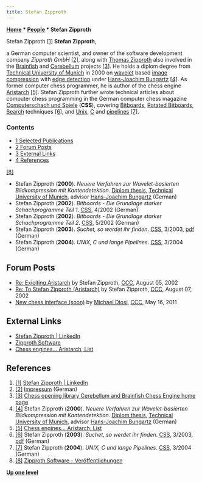 ```yaml
---
title: Stefan Zipproth
---
```

**[Home](Home "Home") \* [People](People "People") \* Stefan Zipproth**



 [](https://www.linkedin.com/in/stefan-zipproth-38b922138/) Stefan Zipproth <a id="cite-note-1" href="#cite-ref-1">[1]</a> 
**Stefan Zipproth**,  

a German computer scientist, and owner of the software development company *Zipproth GmbH* <a id="cite-note-2" href="#cite-ref-2">[2]</a>, along with [Thomas Zipproth](index.php?title=Thomas_Zipproth&action=edit&redlink=1 "Thomas Zipproth (page does not exist)") also involved in the [Brainfish](Brainfish "Brainfish") and [Cerebellum](index.php?title=Cerebellum&action=edit&redlink=1 "Cerebellum (page does not exist)") projects <a id="cite-note-3" href="#cite-ref-3">[3]</a>.
 He holds a diplom degree from [Technical University of Munich](Technical_University_of_Munich "Technical University of Munich") in 2000 on [wavelet](https://en.wikipedia.org/wiki/Wavelet) based [image compression](https://en.wikipedia.org/wiki/Image_compression) with [edge detection](https://en.wikipedia.org/wiki/Edge_detection) under [Hans-Joachim Bungartz](Mathematician#HJBungartz "Mathematician") <a id="cite-note-4" href="#cite-ref-4">[4]</a>. 
As former computer chess programmer, he is author of the chess engine [Aristarch](Aristarch "Aristarch") <a id="cite-note-5" href="#cite-ref-5">[5]</a>. 
Stefan Zipproth further wrote technical articles about computer chess programming in the German computer chess magazine [Computerschach und Spiele](Computerschach_und_Spiele "Computerschach und Spiele") (**CSS**), covering [Bitboards](Bitboards "Bitboards"), [Rotated Bitboards](Rotated_Bitboards "Rotated Bitboards"), [Search](Search "Search") techniques <a id="cite-note-6" href="#cite-ref-6">[6]</a>, and [Unix](Unix "Unix"), [C](C "C") and [pipelines](https://en.wikipedia.org/wiki/Pipeline_(Unix)) <a id="cite-note-7" href="#cite-ref-7">[7]</a>. 



### Contents


* [1 Selected Publications](#selected-publications)
* [2 Forum Posts](#forum-posts)
* [3 External Links](#external-links)
* [4 References](#references)






<a id="cite-note-8" href="#cite-ref-8">[8]</a>



* Stefan Zipproth (**2000**). *Neuere Verfahren zur Wavelet-basierten Bildkompression mit Kantendetektion*. [Diplom thesis](http://www5.in.tum.de/persons/bungartz/teach_muc1), [Technical University of Munich](Technical_University_of_Munich "Technical University of Munich"), advisor [Hans-Joachim Bungartz](Mathematician#HJBungartz "Mathematician") (German)
* Stefan Zipproth (**2002**). *Bitboards - Die Grundlage starker Schachprogramme Teil 1*. [CSS](Computerschach_und_Spiele "Computerschach und Spiele"), 4/2002 (German)
* Stefan Zipproth (**2002**). *Bitboards - Die Grundlage starker Schachprogramme Teil 2*. [CSS](Computerschach_und_Spiele "Computerschach und Spiele"), 5/2002 (German)
* Stefan Zipproth (**2003**). *Suchet, so werdet ihr finden*. [CSS](Computerschach_und_Spiele "Computerschach und Spiele"), 3/2003, [pdf](https://computerschach.de/Files/2000/Suchet,%20so%20werdet%20ihr%20finden.pdf) (German)
* Stefan Zipproth (**2004**). *UNIX, C und lange Pipelines*. [CSS](Computerschach_und_Spiele "Computerschach und Spiele"), 3/2004 (German)


## Forum Posts


* [Re: Exiciting Aristarch](https://www.stmintz.com/ccc/index.php?id=244215) by Stefan Zipproth, [CCC](CCC "CCC"), August 05, 2002
* [Re: To Stefan Zipproth (Aristarch)](https://www.stmintz.com/ccc/index.php?id=244431) by Stefan Zipproth, [CCC](CCC "CCC"), August 07, 2002
* [New chess interface (soon)](http://www.talkchess.com/forum/viewtopic.php?t=39088) by [Michael Diosi](index.php?title=Michael_Diosi&action=edit&redlink=1 "Michael Diosi (page does not exist)"), [CCC](CCC "CCC"), May 16, 2011


## External Links


* [Stefan Zipproth | LinkedIn](https://www.linkedin.com/in/stefan-zipproth-38b922138/)
* [Zipproth Software](https://zipproth.com/)
* [Chess engines... Aristarch, List](https://zipproth.com/chess/)


## References


1. <a id="cite-ref-1" href="#cite-note-1">[1]</a> [Stefan Zipproth | LinkedIn](https://www.linkedin.com/in/stefan-zipproth-38b922138/)
2. <a id="cite-ref-2" href="#cite-note-2">[2]</a> [Impressum](https://zipproth.de/legal/) (German)
3. <a id="cite-ref-3" href="#cite-note-3">[3]</a> [Chess opening library Cerebellum and Brainfish Chess Engine home page](https://zipproth.com/Brainfish/)
4. <a id="cite-ref-4" href="#cite-note-4">[4]</a> Stefan Zipproth (**2000**). *Neuere Verfahren zur Wavelet-basierten Bildkompression mit Kantendetektion*. [Diplom thesis](http://www5.in.tum.de/persons/bungartz/teach_muc1), [Technical University of Munich](Technical_University_of_Munich "Technical University of Munich"), advisor [Hans-Joachim Bungartz](Mathematician#HJBungartz "Mathematician") (German)
5. <a id="cite-ref-5" href="#cite-note-5">[5]</a> [Chess engines... Aristarch, List](https://zipproth.com/chess/)
6. <a id="cite-ref-6" href="#cite-note-6">[6]</a> Stefan Zipproth (**2003**). *Suchet, so werdet ihr finden*. [CSS](Computerschach_und_Spiele "Computerschach und Spiele"), 3/2003, [pdf](https://computerschach.de/Files/2000/Suchet,%20so%20werdet%20ihr%20finden.pdf) (German)
7. <a id="cite-ref-7" href="#cite-note-7">[7]</a> Stefan Zipproth (**2004**). *UNIX, C und lange Pipelines*. [CSS](Computerschach_und_Spiele "Computerschach und Spiele"), 3/2004 (German)
8. <a id="cite-ref-8" href="#cite-note-8">[8]</a> [Zipproth Software - Veröffentlichungen](http://zipproth.com/veroffentlichungen.html)

**[Up one level](People "People")**







 
